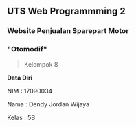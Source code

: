 ## UTS Web Programmming 2
### Website Penjualan Sparepart Motor
### "Otomodif"

> Kelompok 8

**Data Diri**

NIM : 17090034

Nama : Dendy Jordan Wijaya

Kelas : 5B
